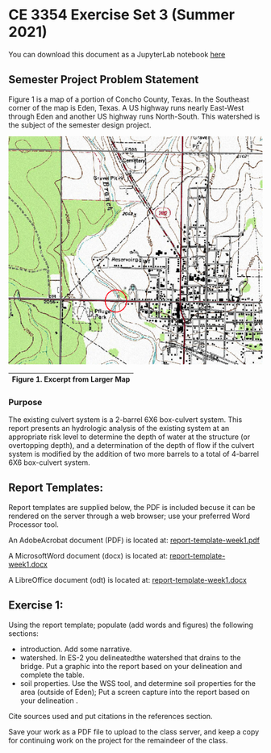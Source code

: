 # CE 3354 Exercise Set 3 (Summer 2021)
You can download this document as a JupyterLab notebook [here](https://3.137.111.182/ce-3354-webbook/lesson3/es3.ipynb)

## Semester Project Problem Statement
Figure 1 is a map of a portion of Concho County, Texas.  In the Southeast corner of the map is Eden, Texas.  A US highway runs nearly East-West through Eden and another US highway runs North-South.  This watershed is the subject of the semester design project.

![Figure 1](hardinbranch-RFS.png)

|Figure 1.  Excerpt from Larger Map|
|---|

### Purpose 
The existing culvert system is a 2-barrel 6X6 box-culvert system.  This report presents an hydrologic analysis of the existing system at an appropriate risk level to determine the depth of water at the structure (or overtopping depth), and a determination of the depth of flow if the culvert system is modified by the addition of two more barrels to a total of 4-barrel 6X6 box-culvert system.

## Report Templates:

Report templates are supplied below, the PDF is included becuse it can be rendered on the server through a web browser; use your preferred Word Processor tool.

An AdobeAcrobat document (PDF) is located at: [report-template-week1.pdf](https://3.137.111.182/ce-3354-webbook/lesson3/report-template-week1.pdf)

A MicrosoftWord document (docx) is located at: [report-template-week1.docx](https://3.137.111.182/ce-3354-webbook/lesson3/report-template-week1.docx)

A LibreOffice document (odt) is located at: [report-template-week1.docx](https://3.137.111.182/ce-3354-webbook/lesson3/report-template-week1.docx)

## Exercise 1: 
Using the report template; populate (add words and figures) the following sections:
 - introduction.  Add some narrative.
 - watershed.  In ES-2 you delineatedthe watershed that drains to the bridge.  Put a graphic into the report based on your delineation and complete the table.
 - soil properties.  Use the WSS tool, and determine soil properties for the area (outside of Eden); Put a screen capture into the report based on your delineation .
 
Cite sources used and put citations in the references section.

Save your work as a PDF file to upload to the class server, and keep a copy for continuing work on the project for the remaindeer of the class.


```python

```
